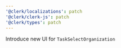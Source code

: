 ```yaml
---
'@clerk/localizations': patch
'@clerk/clerk-js': patch
'@clerk/types': patch
---
```


Introduce new UI for `TaskSelectOrganization`
